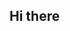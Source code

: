 ## Hi there

<div align="center>
  <p> Visitor Count </p>
  <img src="https://profile-counter.glitch.me/ctgallagher4/count.svg alt="Visitor Count"
</div>
